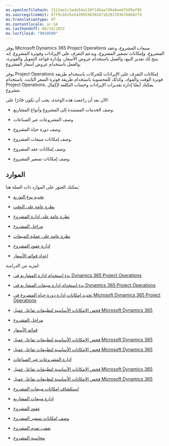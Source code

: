 ```yaml
---
ms.openlocfilehash: 2112ae2c3ade54a110f1d6aa749a8ae6fb99af95
ms.sourcegitcommit: 6ff9cb62ba54399590302871628170367686827d
ms.translationtype: HT
ms.contentlocale: ar-SA
ms.lasthandoff: 06/14/2022
ms.locfileid: "9010509"
---
```

يوفر Microsoft Dynamics 365 Project Operations مبيعات المشروع، وعقد المشروع، وإمكانات تسعير المشروع، ويدعم التعرف علي الإيرادات وفوترة المشروع. إنه يتيح لك تقدير البيع، والعمل باستخدام عروض الأسعار، وإدارة قواعد التمويل والفوترة، والعمل باستخدام عروض أسعار المشروع.

يوفر Project Operations إمكانات التعرف على الإيرادات للحركات باستخدام طريقة فوترة الوقت والمواد، وكذلك للمحسوبة باستخدام طريقة فوترة السعر الثابت. باستخدام Project Operations، يمكنك أيضًا إدارة تقديرات الإيرادات وحساب التكلفة لإكمال مشروع.

الآن بعد أن راجعت هذه الوحدة، يجب أن تكون قادرًا على:

- وصف الخدمات المستندة إلى المشروع وأنواع المشاريع.

- وصف المشروعات عبر الصناعات

- وصف دورة حياة المشروع.

- وصف إمكانات مبيعات المشروع.

- وصف إمكانات عقد المشروع.

- وصف إمكانات تسعير المشروع.


## <a name="resources"></a>الموارد

يمكنك العثور على الموارد ذات الصلة هنا: 

- [تحديد نوع التوزيع](/dynamics365/project-operations/environment/determine-deployment-type)

- [نظرة عامة على الوقت](/dynamics365/project-operations/time/time-entry-overview)

- [نظرة عامة على إدارة المشروع](/dynamics365/project-operations/project-management/project-management-overview)

- [مراحل المشروع](/dynamics365/project-operations/project-management/project-stages)

- [نظرة عامة على عملية المبيعات](/dynamics365/project-operations/sales/sales-overview)

- [إدارة عقود المشروع](/dynamics365/project-operations/pro/sales/manage-contracts-sales)

- [إعداد قوائم الأسعار](/dynamics365/project-operations/pricing-costing/price-list-setup)

 

لمزيد من الدراسة:

- [بدء استخدام إدارة المشاريع في Dynamics 365 Project Operations](/learn/modules/get-started-project-management/) 

- [بدء استخدام إدارة مبيعات المشاريع في Dynamics 365 Project Operations](/learn/modules/get-started-project-sales-management/)

- [تحديد إمكانات إدارة دورة حياة المشروع في Microsoft Dynamics 365 Project Operations](/learn/modules/identify-project-operations-capabilities/) 

- [فحص الإمكانات الأساسية لتطبيقات تفاعل عميل Microsoft Dynamics 365](/learn/modules/examine-dynamics-365-project-operations/)

- [مراحل المشروع](/learn/modules/get-started-project-management/02-project-stages)

- [قوائم الأسعار](/learn/modules/get-started-project-sales-management/02-price-lists) 

- [فحص الإمكانات الأساسية لتطبيقات تفاعل عميل Microsoft Dynamics 365](/learn/modules/examine-dynamics-365-project-operations/2-get-introduced-project-based-services) 

- [فحص الإمكانات الأساسية لتطبيقات تفاعل عميل Microsoft Dynamics 365](/learn/modules/describe-sales-capabilities-of-dynamics-365-project-operations/2-describe-project-sales) 

- [إدارة المشروعات عبر الصناعات](/learn/modules/identify-project-operations-capabilities/3-manage-projects-across-industries) 

- [فحص الإمكانات الأساسية لتطبيقات تفاعل عميل Microsoft Dynamics 365](/learn/modules/examine-dynamics-365-project-operations/4-examine-project-services-lifecycle) 

- [فحص الإمكانات الأساسية لتطبيقات تفاعل عميل Microsoft Dynamics 365](/learn/modules/examine-dynamics-365-project-operations/5-explore-different-deployment-types)

- [استكشاف إمكانات مبيعات المشروع](/learn/modules/identify-project-operations-capabilities/5-explore-project-sales-capabilities) 

- [إدارة مبيعات المشاريع](/learn/modules/get-started-project-operations/5-sales-management)

- [عقود المشروع](/learn/modules/get-started-project-sales-management/06-project-contracts)

- [وصف إمكانات تسعير المشروع](/learn/modules/identify-project-operations-capabilities/7-describe-project-pricing-capabilities) 

- [تعقب تقدم المشروع](/learn/modules/get-started-project-management/08-track-progress)

- [محاسبة المشروع](/learn/modules/get-started-project-operations/11-project-accounting) 

